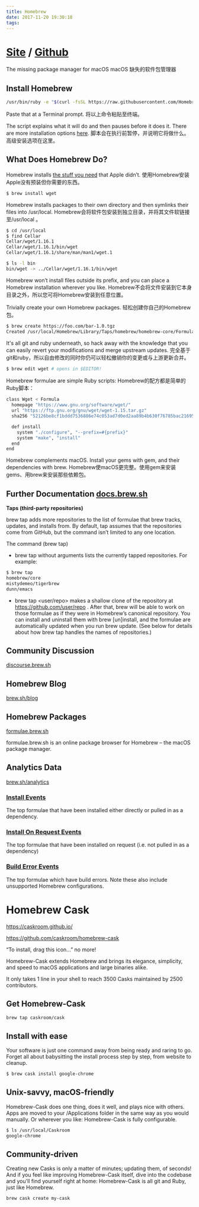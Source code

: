 ```yaml
---
title: Homebrew
date: 2017-11-20 19:30:18
tags:
---
```


# [Site](https://brew.sh/) / [Github](https://github.com/Homebrew/brew/)

The missing package manager for macOS
macOS 缺失的软件包管理器

## Install Homebrew

```bash
/usr/bin/ruby -e "$(curl -fsSL https://raw.githubusercontent.com/Homebrew/install/master/install)"
```

Paste that at a Terminal prompt.
将以上命令粘贴至终端。

The script explains what it will do and then pauses before it does it. There are more installation options [here](https://docs.brew.sh/Installation.html).
脚本会在执行前暂停，并说明它将做什么。高级安装选项在这里。

## What Does Homebrew Do?

Homebrew installs [the stuff you need](https://github.com/Homebrew/homebrew-core/tree/master/Formula) that Apple didn’t.
使用Homebrew安装Apple没有预装但你需要的东西。

```bash
$ brew install wget
```

Homebrew installs packages to their own directory and then symlinks their files into /usr/local.
Homebrew会将软件包安装到独立目录，并将其文件软链接至/usr/local 。

```bash
$ cd /usr/local
$ find Cellar
Cellar/wget/1.16.1
Cellar/wget/1.16.1/bin/wget
Cellar/wget/1.16.1/share/man/man1/wget.1

$ ls -l bin
bin/wget -> ../Cellar/wget/1.16.1/bin/wget
```

Homebrew won’t install files outside its prefix, and you can place a Homebrew installation wherever you like.
Homebrew不会将文件安装到它本身目录之外，所以您可将Homebrew安装到任意位置。

Trivially create your own Homebrew packages.
轻松创建你自己的Homebrew包。

```bash
$ brew create https://foo.com/bar-1.0.tgz
Created /usr/local/Homebrew/Library/Taps/homebrew/homebrew-core/Formula/bar.rb
```

It's all git and ruby underneath, so hack away with the knowledge that you can easily revert your modifications and merge upstream updates.
完全基于git和ruby，所以自由修改的同时你仍可以轻松撤销你的变更或与上游更新合并。

```bash
$ brew edit wget # opens in $EDITOR!
```

Homebrew formulae are simple Ruby scripts:
Homebrew的配方都是简单的Ruby脚本：

```bash
class Wget < Formula
  homepage "https://www.gnu.org/software/wget/"
  url "https://ftp.gnu.org/gnu/wget/wget-1.15.tar.gz"
  sha256 "52126be8cf1bddd7536886e74c053ad7d0ed2aa89b4b630f76785bac21695fcd"

  def install
    system "./configure", "--prefix=#{prefix}"
    system "make", "install"
  end
end
```

Homebrew complements macOS. Install your gems with gem, and their dependencies with brew.
Homebrew使macOS更完整。使用gem来安装gems、用brew来安装那些依赖包。

## Further Documentation [docs.brew.sh](https://docs.brew.sh/)


**Taps (third-party repositories)**

brew tap adds more repositories to the list of formulae that brew tracks, updates, and installs from. By default, tap assumes that the repositories come from GitHub, but the command isn’t limited to any one location.

The command (brew tap)

* brew tap without arguments lists the currently tapped repositories. For example:

```bash
$ brew tap
homebrew/core
mistydemeo/tigerbrew
dunn/emacs
```

* brew tap <user/repo> makes a shallow clone of the repository at https://github.com/user/repo . After that, brew will be able to work on those formulae as if they were in Homebrew’s canonical repository. You can install and uninstall them with brew [un]install, and the formulae are automatically updated when you run brew update. (See below for details about how brew tap handles the names of repositories.)

## Community Discussion

[discourse.brew.sh](https://discourse.brew.sh/)

## Homebrew Blog

[brew.sh/blog](https://brew.sh/blog/)

## Homebrew Packages

[formulae.brew.sh](http://formulae.brew.sh/)

formulae.brew.sh is an online package browser for Homebrew – the macOS package manager.

## Analytics Data

[brew.sh/analytics](https://brew.sh/analytics/)

### [Install Events](https://brew.sh/analytics/install/)

The top formulae that have been installed either directly or pulled in as a dependency.

### [Install On Request Events](https://brew.sh/analytics/install-on-request/)

The top formulae that have been installed on request (i.e. not pulled in as a dependency)

### [Build Error Events](https://brew.sh/analytics/build-error/)

The top formulae which have build errors. Note these also include unsupported Homebrew configurations.




# Homebrew Cask

https://caskroom.github.io/

https://github.com/caskroom/homebrew-cask

“To install, drag this icon…” no more!

Homebrew-Cask extends Homebrew and brings its elegance, simplicity, and speed to macOS applications and large binaries alike.

It only takes 1 line in your shell to reach 3500 Casks maintained by 2500 contributors.

## Get Homebrew-Cask

```bash
brew tap caskroom/cask
```

## Install with ease

Your software is just one command away from being ready and raring to go.
Forget all about babysitting the install process step by step, from website to cleanup.

```bash
$ brew cask install google-chrome
```

## Unix-savvy, macOS-friendly

Homebrew-Cask does one thing, does it well, and plays nice with others. Apps are moved to your /Applications folder in the same way as you would manually.
Or wherever you like: Homebrew-Cask is fully configurable.

```bash
$ ls /usr/local/Caskroom
google-chrome
```

## Community-driven

Creating new Casks is only a matter of minutes; updating them, of seconds!
And if you feel like improving Homebrew-Cask itself, dive into the codebase and you'll find yourself right at home: Homebrew-Cask is all git and Ruby, just like Homebrew.

```bash
brew cask create my-cask
```


